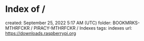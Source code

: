 # Index of /

created: September 25, 2022 5:17 AM (UTC)
folder: BOOKMRKS-MTHRFCKR / PIRACY-MTHRFCKR / Indexes
tags: indexes
url: https://downloads.raspberrypi.org